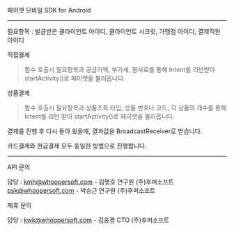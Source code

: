 페이앳 모바일 SDK for Android

--------------------------------------------------------------------

필요항목 : 발급받은 클라이언트 아이디, 클라이언트 시크릿, 가맹점 아이디, 결제직원 아이디

직접결제
>함수 호출시 필요항목과 공급가액, 부가세, 봉사료를 통해
Intent를 리턴받아 startActivity()로 페이앳을 불러옵니다.
              
상품결제
>함수 호출시 필요항목과 상품조회 타입, 상품 번호나 코드, 각 상품의 개수를 통해
Intent를 리턴 받아 startActivity()로 페이앳을 불러옵니다.
              
결제를 진행 후 다시 돌아 왔을때,
결과값을 BroadcastReceiver로 받습니다.

카드결제와 현금결제 모두 동일한 방법으로 진행합니다.

--------------------------------------------------------------------

API 문의

담당 : kmh@whoopersoft.com - 김명호 연구원 (주)후퍼소프트
      psk@whoopersoft.com - 박승근 연구원 (주)후퍼소프트
      
제휴 문의

담당 : kwk@whoopersoft.com - 김웅겸 CTO (주)후퍼소프트
